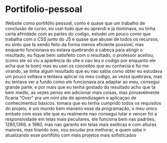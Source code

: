 # Portifolio-pessoal

Website como portifólio pessoal, como é quase que um trabalho de conclusão de curso, eu usei tudo que eu aprendi e ja dominava, ou tinha certa afinidade com as partes do codigo, estudei um pouco como que trabalha com o CSS junto do JS e quase que abusei de todos os recursos, eu sinto que ta sendo feito da forma menos eficiente possível, mas enquanto funcionava eu estava quebrando a cabeça para atingir o resultado, eu fiquei bem satisfeito com o resultado, o professor aceitou, (como ele só viu a aparência do site e nao leu o codigo por enquanto ele acha que ta bom) mas eu usei os conceitos que eu conhecia e fui me virando, se tinha algum resultado que eu nao sabia como obter eu estudava um pouco voltava e tentava aplicar no meu codigo, as vezss quebrava, mas eu tentava ver a fundo como ele funcionava pra adaptar ao meu, consegui grande parte, e por mais que eu tenha gostado do resultado acho que ta bem medío, as vezes penso em adicionar mais coisas, mas provavelmente ficaria "Over" pra um mini site de aprendizagem e aplicaçao de conhecimentoz básicos.
tomara que eu tenha cumprido todos os requisitos do projeto, é um mundo bem maneiro esse da programação, o meu unico embate com esse site que eu realmente nao consegui lutar e vencer foi a responsividade em telas mais peculiares, ele funciona bem nas padrões, 1280,1366, e 1980, mas nao garanto em telas mais exóticas e com alturas maiores, mas tirando isso, vou esrudar pra melhorar, e quem sabe ir atualizando esse portifólio com mais projetos mais sofisticados